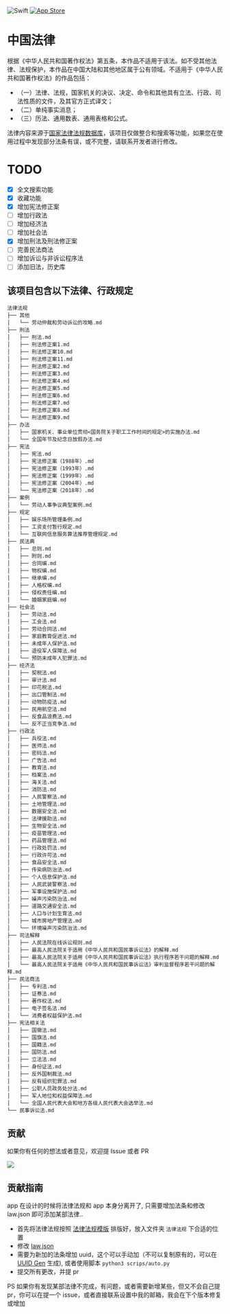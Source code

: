 ![Swift](https://img.shields.io/badge/swift-F54A2A?style=for-the-badge&logo=swift&logoColor=white)
[![App Store](https://img.shields.io/badge/App_Store-0D96F6?style=for-the-badge&logo=app-store&logoColor=white)
](https://apps.apple.com/au/app/%E4%B8%AD%E5%9B%BD%E6%B3%95%E5%BE%8B%E5%BF%AB%E6%9F%A5%E6%89%8B%E5%86%8C/id1612953870)

# 中国法律

根据《中华人民共和国著作权法》第五条，本作品不适用于该法。如不受其他法律、法规保护，本作品在中国大陆和其他地区属于公有领域。不适用于《中华人民共和国著作权法》的作品包括：
- （一）法律、法规，国家机关的决议、决定、命令和其他具有立法、行政、司法性质的文件，及其官方正式译文；
- （二）单纯事实消息；
- （三）历法、通用数表、通用表格和公式。

法律内容来源于[国家法律法规数据库](https://flk.npc.gov.cn)，该项目仅做整合和搜索等功能，如果您在使用过程中发现部分法条有误，或不完整，请联系开发者进行修改。

# TODO
 - [x] 全文搜索功能
 - [x] 收藏功能
 - [x] 增加宪法修正案
 - [ ] 增加行政法
 - [ ] 增加经济法
 - [ ] 增加社会法
 - [x] 增加刑法及刑法修正案
 - [ ] 完善民法商法
 - [ ] 增加诉讼与非诉讼程序法
 - [ ] 添加旧法，历史库

## 该项目包含以下法律、行政规定
```
法律法规
├── 其他
│   └── 劳动仲裁和劳动诉讼的攻略.md
├── 刑法
│   ├── 刑法.md
│   ├── 刑法修正案1.md
│   ├── 刑法修正案10.md
│   ├── 刑法修正案11.md
│   ├── 刑法修正案2.md
│   ├── 刑法修正案3.md
│   ├── 刑法修正案4.md
│   ├── 刑法修正案5.md
│   ├── 刑法修正案6.md
│   ├── 刑法修正案7.md
│   ├── 刑法修正案8.md
│   └── 刑法修正案9.md
├── 办法
│   ├── 国家机关、事业单位贯彻<国务院关于职工工作时间的规定>的实施办法.md
│   └── 全国年节及纪念日放假办法.md
├── 宪法
│   ├── 宪法.md
│   ├── 宪法修正案（1988年）.md
│   ├── 宪法修正案（1993年）.md
│   ├── 宪法修正案（1999年）.md
│   ├── 宪法修正案（2004年）.md
│   └── 宪法修正案（2018年）.md
├── 案例
│   └── 劳动人事争议典型案例.md
├── 规定
│   ├── 娱乐场所管理条例.md
│   ├── 工资支付暂行规定.md
│   └── 互联网信息服务算法推荐管理规定.md
├── 民法典
│   ├── 总则.md
│   ├── 附则.md
│   ├── 合同编.md
│   ├── 物权编.md
│   ├── 继承编.md
│   ├── 人格权编.md
│   ├── 侵权责任编.md
│   └── 婚姻家庭编.md
├── 社会法
│   ├── 劳动法.md
│   ├── 工会法.md
│   ├── 劳动合同法.md
│   ├── 家庭教育促进法.md
│   ├── 未成年人保护法.md
│   ├── 退役军人保障法.md
│   └── 预防未成年人犯罪法.md
├── 经济法
│   ├── 契税法.md
│   ├── 审计法.md
│   ├── 印花税法.md
│   ├── 出口管制法.md
│   ├── 动物防疫法.md
│   ├── 民用航空法.md
│   ├── 反食品浪费法.md
│   └── 反不正当竞争法.md
├── 行政法
│   ├── 兵役法.md
│   ├── 医师法.md
│   ├── 密码法.md
│   ├── 广告法.md
│   ├── 教育法.md
│   ├── 档案法.md
│   ├── 海关法.md
│   ├── 消防法.md
│   ├── 人民警察法.md
│   ├── 土地管理法.md
│   ├── 数据安全法.md
│   ├── 法律援助法.md
│   ├── 生物安全法.md
│   ├── 疫苗管理法.md
│   ├── 药品管理法.md
│   ├── 行政处罚法.md
│   ├── 行政许可法.md
│   ├── 食品安全法.md
│   ├── 传染病防治法.md
│   ├── 个人信息保护法.md
│   ├── 人民武装警察法.md
│   ├── 军事设施保护法.md
│   ├── 噪声污染防治法.md
│   ├── 道路交通安全法.md
│   ├── 人口与计划生育法.md
│   ├── 城市房地产管理法.md
│   └── 环境噪声污染防治法.md
├── 司法解释
│   ├── 人民法院在线诉讼规则.md
│   ├── 最高人民法院关于适用《中华人民共和国民事诉讼法》的解释.md
│   ├── 最高人民法院关于适用《中华人民共和国民事诉讼法》执行程序若干问题的解释.md
│   └── 最高人民法院关于适用《中华人民共和国民事诉讼法》审判监督程序若干问题的解释.md
├── 民法商法
│   ├── 专利法.md
│   ├── 证券法.md
│   ├── 著作权法.md
│   ├── 电子签名法.md
│   └── 消费者权益保护法.md
├── 宪法相关法
│   ├── 国徽法.md
│   ├── 国旗法.md
│   ├── 国籍法.md
│   ├── 国防法.md
│   ├── 立法法.md
│   ├── 身份证法.md
│   ├── 反外国制裁法.md
│   ├── 反有组织犯罪法.md
│   ├── 公职人员政务处分法.md
│   ├── 军人地位和权益保障法.md
│   └── 全国人民代表大会和地方各级人民代表大会选举法.md
└── 民事诉讼法.md
```

## 贡献
如果你有任何的想法或者意见，欢迎提 Issue 或者 PR

<a href="https://github.com/RanKKI/LawRefBook/graphs/contributors">
  <img src="https://contrib.rocks/image?repo=RanKKI/LawRefBook" />
</a>

## 贡献指南
app 在设计的时候将法律法规和 app 本身分离开了, 只需要增加法条和修改 law.json 即可添加某部法律..
- 首先将法律法规按照 [法律法规模版](./法律法规模版.md) 排版好，放入文件夹 `法律法规` 下合适的位置
- 修改 [law.json](./law.json)
- 需要为新加的法条增加 uuid，这个可以手动加（不可以复制原有的，可以在 [UUID Gen](https://www.uuidgenerator.net/version4) 生成), 或者使用脚本 `python3 scrips/auto.py`
- 提交所有更改，并提 pr

PS 如果你有发现某部法律不完成，有问题，或者需要新增某些，但又不会自己提 pr，你可以在提一个 issue，或者直接联系设置中我的邮箱，我会在下个版本修复或增加
